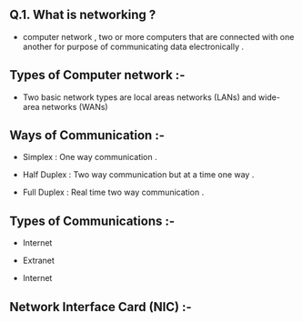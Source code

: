 ## Q.1. What is  networking ?

- computer network , two or more computers that are connected with one another for purpose of communicating data electronically .

## Types of Computer network :-

- Two basic network types are local areas networks (LANs) and wide-area networks (WANs)

## Ways of Communication :-

- Simplex : One way communication .

- Half Duplex : Two way communication but at a time one way .

- Full Duplex : Real time two way communication .

## Types of Communications :-

- Internet

- Extranet

- Internet


## Network Interface Card (NIC) :-



